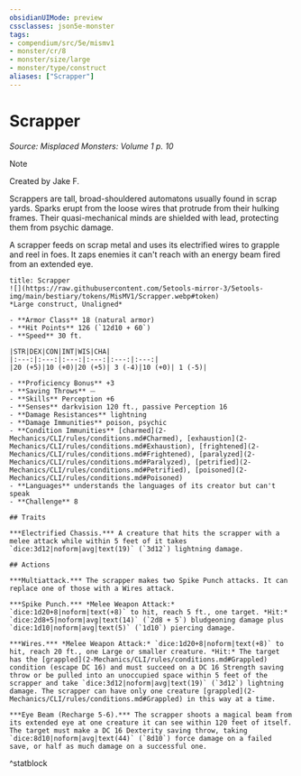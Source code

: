 ```yaml
---
obsidianUIMode: preview
cssclasses: json5e-monster
tags:
- compendium/src/5e/mismv1
- monster/cr/8
- monster/size/large
- monster/type/construct
aliases: ["Scrapper"]
---
```

# Scrapper
*Source: Misplaced Monsters: Volume 1 p. 10*  

> [!note]
> Created by Jake F.

Scrappers are tall, broad-shouldered automatons usually found in scrap yards. Sparks erupt from the loose wires that protrude from their hulking frames. Their quasi-mechanical minds are shielded with lead, protecting them from psychic damage.

A scrapper feeds on scrap metal and uses its electrified wires to grapple and reel in foes. It zaps enemies it can't reach with an energy beam fired from an extended eye.

```ad-statblock
title: Scrapper
![](https://raw.githubusercontent.com/5etools-mirror-3/5etools-img/main/bestiary/tokens/MisMV1/Scrapper.webp#token)
*Large construct, Unaligned*

- **Armor Class** 18 (natural armor)
- **Hit Points** 126 (`12d10 + 60`)
- **Speed** 30 ft.

|STR|DEX|CON|INT|WIS|CHA|
|:---:|:---:|:---:|:---:|:---:|:---:|
|20 (+5)|10 (+0)|20 (+5)| 3 (-4)|10 (+0)| 1 (-5)|

- **Proficiency Bonus** +3
- **Saving Throws** ⏤
- **Skills** Perception +6
- **Senses** darkvision 120 ft., passive Perception 16
- **Damage Resistances** lightning
- **Damage Immunities** poison, psychic
- **Condition Immunities** [charmed](2-Mechanics/CLI/rules/conditions.md#Charmed), [exhaustion](2-Mechanics/CLI/rules/conditions.md#Exhaustion), [frightened](2-Mechanics/CLI/rules/conditions.md#Frightened), [paralyzed](2-Mechanics/CLI/rules/conditions.md#Paralyzed), [petrified](2-Mechanics/CLI/rules/conditions.md#Petrified), [poisoned](2-Mechanics/CLI/rules/conditions.md#Poisoned)
- **Languages** understands the languages of its creator but can't speak
- **Challenge** 8

## Traits

***Electrified Chassis.*** A creature that hits the scrapper with a melee attack while within 5 feet of it takes `dice:3d12|noform|avg|text(19)` (`3d12`) lightning damage.

## Actions

***Multiattack.*** The scrapper makes two Spike Punch attacks. It can replace one of those with a Wires attack.

***Spike Punch.*** *Melee Weapon Attack:* `dice:1d20+8|noform|text(+8)` to hit, reach 5 ft., one target. *Hit:* `dice:2d8+5|noform|avg|text(14)` (`2d8 + 5`) bludgeoning damage plus `dice:1d10|noform|avg|text(5)` (`1d10`) piercing damage.

***Wires.*** *Melee Weapon Attack:* `dice:1d20+8|noform|text(+8)` to hit, reach 20 ft., one Large or smaller creature. *Hit:* The target has the [grappled](2-Mechanics/CLI/rules/conditions.md#Grappled) condition (escape DC 16) and must succeed on a DC 16 Strength saving throw or be pulled into an unoccupied space within 5 feet of the scrapper and take `dice:3d12|noform|avg|text(19)` (`3d12`) lightning damage. The scrapper can have only one creature [grappled](2-Mechanics/CLI/rules/conditions.md#Grappled) in this way at a time.

***Eye Beam (Recharge 5-6).*** The scrapper shoots a magical beam from its extended eye at one creature it can see within 120 feet of itself. The target must make a DC 16 Dexterity saving throw, taking `dice:8d10|noform|avg|text(44)` (`8d10`) force damage on a failed save, or half as much damage on a successful one.
```
^statblock